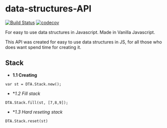 # data-structures-API

[![Build Status](https://travis-ci.org/seIncorp/data-structures-API.svg?branch=master)](https://travis-ci.org/seIncorp/data-structures-API)
[![codecov](https://codecov.io/gh/seIncorp/data-structures-API/branch/master/graph/badge.svg)](https://codecov.io/gh/seIncorp/data-structures-API)

For easy to use data structures in Javascript. Made in Vanilla Javascript.


This API was created for easy to use data structures in JS, for all those who does want spend time for creating it.


## Stack

* **1.1 Creating**
```
var st = DTA.Stack.new();
```
* **1.2 Fill stack*
```
DTA.Stack.fill(st, [7,8,9]);
```
* **1.3 Hard reseting stack*
```
DTA.Stack.reset(st)
```